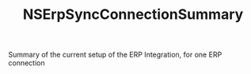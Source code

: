 ﻿---
uid: crmscript_ref_NSErpSyncConnectionSummary
title: NSErpSyncConnectionSummary
intellisense: Void.NSErpSyncConnectionSummary
keywords: NSErpSyncConnectionSummary
so.topic: reference
---

Summary of the current setup of the ERP Integration, for one ERP connection
